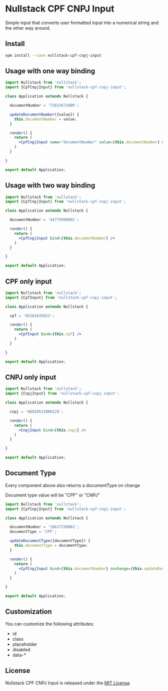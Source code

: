 
# Nullstack CPF CNPJ Input

Simple input that converts user formatted input into a numerical string and the other way around.

## Install

```bash
npm install --save nullstack-cpf-cnpj-input
```

## Usage with one way binding

```jsx
import Nullstack from 'nullstack';
import {CpfCnpjInput} from 'nullstack-cpf-cnpj-input';

class Application extends Nullstack {

  documentNumber = '72823671080';

  updateDocumentNumber({value}) {
    this.documentNumber = value;
  }

  render() {
    return (
      <CpfCnpjInput name="documentNumber" value={this.documentNumber} onchange={this.updateDocumentNumber} />
    )
  }

}

export default Application;
```

## Usage with two way binding

```jsx
import Nullstack from 'nullstack';
import {CpfCnpjInput} from 'nullstack-cpf-cnpj-input';

class Application extends Nullstack {

  documentNumber = '44775999001';

  render() {
    return (
      <CpfCnpjInput bind={this.documentNumber} />
    )
  }

}

export default Application;
```

## CPF only input

```jsx
import Nullstack from 'nullstack';
import {CpfInput} from 'nullstack-cpf-cnpj-input';

class Application extends Nullstack {

  cpf = '85262835023';

  render() {
    return (
      <CpfInput bind={this.cpf} />
    )
  }

}

export default Application;
```

## CNPJ only input

```jsx
import Nullstack from 'nullstack';
import {CnpjInput} from 'nullstack-cpf-cnpj-input';

class Application extends Nullstack {

  cnpj = '68820521000129';

  render() {
    return (
      <CnpjInput bind={this.cnpj} />
    )
  }

}

export default Application;
```

## Document Type

Every component above also returns a documentType on change

Document type value will be "CPF" or "CNPJ"

```jsx
import Nullstack from 'nullstack';
import {CpfCnpjInput} from 'nullstack-cpf-cnpj-input';

class Application extends Nullstack {

  documentNumber = '18617238062';
  documentType = 'CPF';

  updateDocumentType({documentType}) {
    this.documentType = documentType;
  }

  render() {
    return (
      <CpfCnpjInput bind={this.documentNumber} onchange={this.updateDocumentType} />
    )
  }

}

export default Application;
```

## Customization

You can customize the following attributes:

- id
- class
- placeholder
- disabled
- data-*

## License

Nullstack CPF CNPJ Input is released under the [MIT License](https://opensource.org/licenses/MIT).